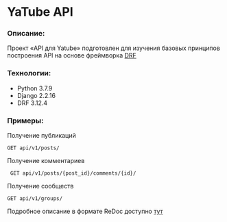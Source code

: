 # YaTube API

### Описание:
Проект «API для Yatube» подготовлен для изучения базовых принципов построения 
API на основе фреймворка [DRF]

### Технологии:
- Python 3.7.9
- Django 2.2.16
- DRF 3.12.4

### Примеры:
 
Получение публикаций

```
GET api/v1/posts/
```

Получение комментариев

```
 GET api/v1/posts/{post_id}/comments/{id}/
```

Получение сообществ

```
GET api/v1/groups/
```

Подробное описание в формате ReDoc доступно [тут] 

[DRF]: <https://www.django-rest-framework.org/>
[тут]: <http://127.0.0.1:8000/redoc/>
